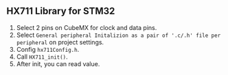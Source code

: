 ## HX711 Library for STM32
1. Select 2 pins on CubeMX for clock and data pins.
2. Select `General peripheral Initalizion as a pair of '.c/.h' file per peripheral` on project settings.
3. Config `hx711Config.h`.
4. Call `HX711_init()`. 
5. After init, you can read value.
